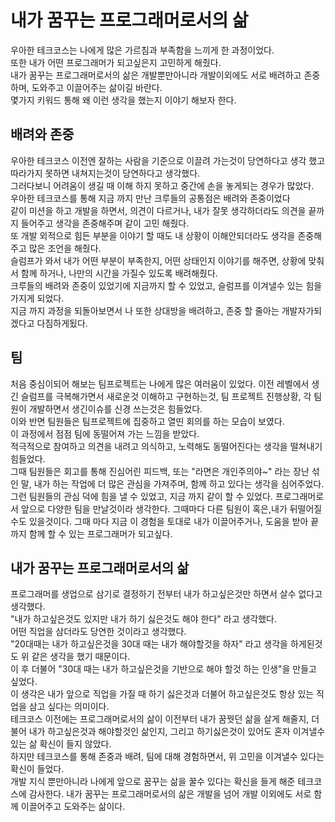 # 내가 꿈꾸는 프로그래머로서의 삶

우아한 테크코스는 나에게 많은 가르침과 부족함을 느끼게 한 과정이었다.  
또한 내가 어떤 프로그래머가 되고싶은지 고민하게 해줬다.  
내가 꿈꾸는 프로그래머로서의 삶은 개발뿐만아니라 개발이외에도 서로 배려하고 존중하며, 도와주고 이끌어주는 삶이길 바란다.  
몇가지 키워드 통해 왜 이런 생각을 했는지 이야기 해보자 한다.  

## 배려와 존중
우아한 테크코스 이전엔 잘하는 사람을 기준으로 이끌려 가는것이 당연하다고 생각 했고 따라가지 못하면 내쳐지는것이 당연하다고 생각했다.  
그러다보니 어려움이 생길 때 이해 하지 못하고 중간에 손을 놓게되는 경우가 많았다.  
우아한 테크코스를 통해 지금 까지 만난 크루들의 공통점은 배려와 존중이었다  
같이 미션을 하고 개발을 하면서, 의견이 다르거나, 내가 잘못 생각하더라도 의견을 끝까지 들어주고 생각을 존중해주며 같이 고민 해줬다.  
또 개발 외적으로 힘든 부분을 이야기 할 때도 내 상황이 이해안되더라도 생각을 존중해주고 많은 조언을 해줬다.  
슬럼프가 와서 내가 어떤 부분이 부족한지, 어떤 상태인지 이야기를 해주면, 상황에 맞춰서 함께 하거나, 나만의 시간을 가질수 있도록 배려해줬다.  
크루들의 배려와 존중이 있었기에 지금까지 할 수 있었고, 슬럼프를 이겨낼수 있는 힘을 가지게 되었다.  
지금 까지 과정을 되돌아보면서 나 또한 상대방을 배려하고, 존중 할 줄아는 개발자가되겠다고 다짐하게됬다.

## 팀
처음 중심이되어 해보는 팀프로젝트는 나에게 많은 여러움이 있었다.
이전 레벨에서 생긴 슬럼프를 극복해가면서 새로운것 이해하고 구현하는것, 팀 프로젝트 진행상황, 각 팀원이 개발하면서 생긴이슈를 신경 쓰는것은 힘들었다.  
이와 반면 팀원들은 팀프로젝트에 집중하고 열띤 회의를 하는 모습이 보였다.  
이 과정에서 점점 팀에 동떨어져 가는 느낌을 받았다.  
적극적으로 참여하고 의견을 내려고 의식하고, 노력해도 동떨어진다는 생각을 떨쳐내기 힘들었다.  
그때 팀원들은 회고를 통해 진심어린 피드백, 또는 "라면은 개인주의야~" 라는 장난 섞인 말, 내가 하는 작업에 더 많은 관심을 가져주며, 함께 하고 있다는 생각을 심어주었다.  
그런 팀원들의 관심 덕에 힘을 낼 수 있었고, 지금 까지 같이 할 수 있었다.
프로그래머로서 앞으로 다양한 팀을 만날것이라 생각한다.
그때마다 다른 팀원이 혹은,내가 뒤떨어질수도 있을것이다.
그때 마다 지금 이 경험을 토대로 내가 이끌어주거나, 도움을 받아 끝까지 함께 할 수 있는 프로그래머가 되고싶다.

## 내가 꿈꾸는 프로그래머로서의 삶
프로그래머를 생업으로 삼기로 결정하기 전부터 내가 하고싶은것만 하면서 살수 없다고 생각했다.  
"내가 하고싶은것도 있지만 내가 하기 싫은것도 해야 한다" 라고 생각했다.  
어떤 직업을 삼더라도 당연한 것이라고 생각했다.  
"20대때는 내가 하고싶은것을 30대 때는 내가 해야할것을 하자" 라고 생각을 하게된것도 위 같은 생각을 했기 때문이다.  
이 후 더불어 "30대 때는 내가 하고싶은것을 기반으로 해야 할것 하는 인생"을 만들고 싶었다.  
이 생각은 내가 앞으로 직업을 가질 때 하기 싫은것과 더불어 하고싶은것도 항상 있는 직업을 삼고 싶다는 의미이다.  
테크코스 이전에는 프로그래머로서의 삶이 이전부터 내가 꿈꿧던 삶을 살게 해줄지,
더불어 내가 하고싶은것과 해야할것인 삶인지, 그리고 하기싫은것이 있어도 혼자 이겨낼수 있는 삶 확신이 들지 않았다.  
하지만 테크코스를 통해 존중과 배려, 팀에 대해 경험하면서, 위 고민을 이겨낼수 있다는 확신이 들었다.  
개발 지식 뿐만아니라 나에게 앞으로 꿈꾸는 삶을 꿀수 있다는 확신을 들게 해준 테크코스에 감사한다.
내가 꿈꾸는 프로그래머로서의 삶은 개발을 넘어 개발 이외에도 서로 함께 이끌어주고 도와주는 삶이다.  
